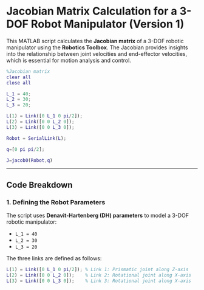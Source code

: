 # Jacobian Matrix Calculation for a 3-DOF Robot Manipulator (Version 1)

This MATLAB script calculates the **Jacobian matrix** of a 3-DOF robotic manipulator using the **Robotics Toolbox**. The Jacobian provides insights into the relationship between joint velocities and end-effector velocities, which is essential for motion analysis and control.
```matlab
%Jacobian matrix
clear all
close all

L_1 = 40;
L_2 = 30;
L_3 = 20;

L(1) = Link([0 L_1 0 pi/2]);
L(2) = Link([0 0 L_2 0]);
L(3) = Link([0 0 L_3 0]);

Robot = SerialLink(L);

q=[0 pi pi/2];

J=jacob0(Robot,q)
```
---

## Code Breakdown

### 1. **Defining the Robot Parameters**

The script uses **Denavit-Hartenberg (DH) parameters** to model a 3-DOF robotic manipulator:

- `L_1 = 40`  
- `L_2 = 30`  
- `L_3 = 20`  

The three links are defined as follows:
```matlab
L(1) = Link([0 L_1 0 pi/2]); % Link 1: Prismatic joint along Z-axis
L(2) = Link([0 0 L_2 0]);    % Link 2: Rotational joint along X-axis
L(3) = Link([0 0 L_3 0]);    % Link 3: Rotational joint along X-axis
